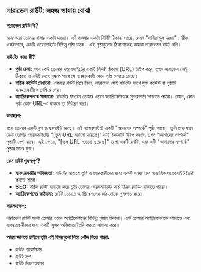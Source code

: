 ## লারাভেল রাউট: সহজ ভাষায় বোঝা

**লারাভেল রাউট কি?**

মনে করো তোমার বাসার একটা দরজা। এই দরজার একটা নির্দিষ্ট ঠিকানা আছে, যেমন "বাড়ির মূল দরজা"। ঠিক একইভাবে, একটি ওয়েবসাইটে বিভিন্ন পৃষ্ঠা থাকে। এই পৃষ্ঠাগুলোর ঠিকানাকেই আমরা লারাভেলে রাউট বলি।

**রাউটের কাজ কী?**

* **পৃষ্ঠা চেনা:** যখন কেউ তোমার ওয়েবসাইটের একটি নির্দিষ্ট ঠিকানা (URL) টাইপ করে, তখন লারাভেল সেই ঠিকানা বা রাউট দেখে বুঝতে পারে যে ব্যবহারকারী কোন পৃষ্ঠা দেখতে চাচ্ছে।
* **সঠিক কন্টেন্ট দেখানো:** একবার রাউট চিনে নিলে, লারাভেল সেই রাউটের সাথে যুক্ত কন্টেন্ট বা পৃষ্ঠাটি ব্যবহারকারীকে দেখিয়ে দেয়।
* **অ্যাপ্লিকেশনকে সাজানো:** রাউটের মাধ্যমে তোমার ওয়েব অ্যাপ্লিকেশনকে সুন্দরভাবে সাজাতে পারো। যেমন, কোন পৃষ্ঠা কোন URL-এ থাকবে তা নির্ধারণ করা।

**উদাহরণ:**

ধরো তোমার একটি ব্লগ ওয়েবসাইট আছে। এই ওয়েবসাইটে একটি "আমাদের সম্পর্কে" পৃষ্ঠা আছে। তুমি চাও যখন কেউ তোমার ওয়েবসাইটের "[ভুল URL সরানো হয়েছে]" এই ঠিকানাটি টাইপ করবে, তখন "আমাদের সম্পর্কে" পৃষ্ঠাটি দেখা যাবে। এই ক্ষেত্রে, "[ভুল URL সরানো হয়েছে]" হলো একটি রাউট, এবং এটি "আমাদের সম্পর্কে" পৃষ্ঠার সাথে যুক্ত।

**কেন রাউট গুরুত্বপূর্ণ?**

* **ব্যবহারকারীর অভিজ্ঞতা:** রাউটের মাধ্যমে তুমি ব্যবহারকারীদের জন্য একটি সহজ এবং স্বাভাবিক ওয়েবসাইট তৈরি করতে পারো।
* **SEO:** সঠিক রাউট ব্যবহার করে তুমি তোমার ওয়েবসাইটের সার্চ ইঞ্জিন র‌্যাঙ্কিং বাড়াতে পারো।
* **অ্যাপ্লিকেশনের কাঠামো:** রাউট তোমার অ্যাপ্লিকেশনের কাঠামোকে সুসংগত করে।

**সারসংক্ষেপ:**

লারাভেল রাউট হলো তোমার ওয়েব অ্যাপ্লিকেশনের বিভিন্ন পৃষ্ঠার ঠিকানা। এটি তোমার অ্যাপ্লিকেশনকে সাজাতে এবং ব্যবহারকারীদের জন্য একটি সুন্দর অভিজ্ঞতা তৈরি করতে সাহায্য করে।

**আরো জানতে চাইলে তুমি এই বিষয়গুলো নিয়ে খোঁজ নিতে পারো:**

* রাউট প্যারামিটার
* রাউট গ্রুপ
* রাউট মিডলওয়্যার


